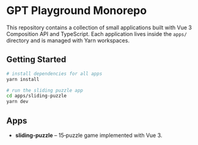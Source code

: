 # GPT Playground Monorepo

This repository contains a collection of small applications built with Vue 3 Composition API and TypeScript.  Each application lives inside the `apps/` directory and is managed with Yarn workspaces.

## Getting Started

```bash
# install dependencies for all apps
yarn install

# run the sliding puzzle app
cd apps/sliding-puzzle
yarn dev
```

## Apps

- **sliding-puzzle** – 15‑puzzle game implemented with Vue 3.
